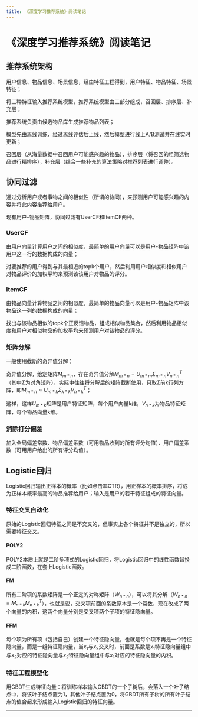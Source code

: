 ```yaml
---
title: 《深度学习推荐系统》阅读笔记
---
```


# 《深度学习推荐系统》阅读笔记

<script type="text/javascript" src="/include/head.js"></script>

## 推荐系统架构

用户信息、物品信息、场景信息，经由特征工程得到，用户特征、物品特征、场景特征；

将三种特征输入推荐系统模型，推荐系统模型由三部分组成，召回层、排序层、补充层；

推荐系统负责由候选物品库生成推荐物品列表；

模型先由离线训练，经过离线评估后上线，然后模型进行线上A/B测试并在线实时更新；

召回层（从海量数据中召回用户可能感兴趣的物品），排序层（将召回的粗筛选物品进行精排序），补充层（结合一些补充的算法策略对推荐列表进行调整）。

## 协同过滤

通过分析用户或者事物之间的相似性（所谓的协同），来预测用户可能感兴趣的内容并将此内容推荐给用户。

现有用户-物品矩阵，协同过滤有UserCF和ItemCF两种。

### UserCF

由用户向量计算用户之间的相似度，最简单的用户向量可以是用户-物品矩阵中该用户这一行的数据构成的向量；

对要推荐的用户得到与其最相近的topk个用户，然后利用用户相似度和相似用户对物品评价的加权平均来预测该该用户对物品的评分。

### ItemCF

由物品向量计算物品之间的相似度，最简单的物品向量可以是用户-物品矩阵中该物品这一列的数据构成的向量；

找出与该物品相似的topk个正反馈物品，组成相似物品集合，然后利用物品相似度和用户对相似物品的加权平均来预测用户对该物品的评分。

### 矩阵分解

一般使用截断的奇异值分解；

奇异值分解，给定矩阵$M_{m*n}$，存在奇异值分解$M_{m*n} = U_{m*m}\Sigma_{m*n}V_{n*n}^T$（其中$\Sigma$为对角矩阵），实际中往往将分解后的矩阵截断使用，只取$\Sigma$前k行列方阵，即$M_{m*n} \approx U_{m*k}\Sigma_{k*k}V_{n*k}^T$；

这样，这样$U_{m*k}$矩阵是用户特征矩阵，每个用户向量k维，$V_{n*k}$为物品特征矩阵，每个物品向量k维。

### 消除打分偏差

加入全局偏差常数、物品偏差系数（可用物品收到的所有评分均值）、用户偏差系数（可用用户给出的所有评分均值）。

## Logistic回归

Logistic回归输出正样本的概率（比如点击率CTR），用正样本的概率排序，将成为正样本概率最高的物品推荐给用户；输入是用户的若干特征组成的特征向量。

### 特征交叉自动化

原始的Logistic回归特征之间是不交叉的，但事实上各个特征并不是独立的，所以需要特征交叉。

#### POLY2

POLY2本质上就是二阶多项式的Logistic回归，将Logistic回归中的线性函数替换成二阶函数，在套上Logistic函数。

#### FM

所有二阶项的系数矩阵是一个正定的对称矩阵（$W_{n*n}$），可以将其分解（$W_{n*n} = M_{n*k}M_{n*k}^T$），也就是说，交叉项前面的系数原本是一个常数，现在改成了两个向量的内积，这两个向量分别是交叉项两个子项的特征隐向量。

#### FFM

每个项为所有项（包括自己）创建一个特征隐向量，也就是每个项不再是一个特征隐向量，而是一组特征隐向量，当$x_1$与$x_2$交叉时，前面是系数是$x_1$特征隐向量组中与$x_2$对应的特征隐向量与$x_2$特征隐向量组中与$x_1$对应的特征隐向量的内积。

### 特征工程模型化

用GBDT生成特征向量：将训练样本输入GBDT的一个子树后，会落入一个叶子结点中，将该叶子结点置为1，其他叶子结点置为0，将GBDT所有子树的所有叶子结点的值合起来形成输入Logistic回归的特征向量。

---

<script type="text/javascript" src="/include/tail.js"></script>
